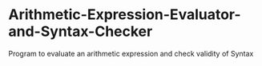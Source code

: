 # Arithmetic-Expression-Evaluator-and-Syntax-Checker
Program to evaluate an arithmetic expression and check validity of Syntax
